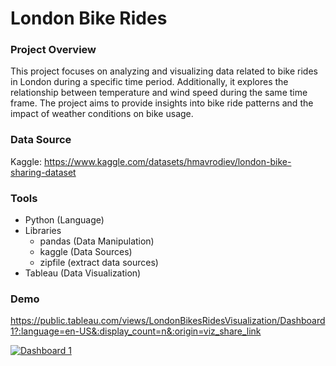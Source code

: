 # London Bike Rides

### Project Overview
This project focuses on analyzing and visualizing data related to bike rides in London during a specific time period. Additionally, it explores the relationship between temperature and wind speed during the same time frame. The project aims to provide insights into bike ride patterns and the impact of weather conditions on bike usage.

### Data Source
Kaggle:
https://www.kaggle.com/datasets/hmavrodiev/london-bike-sharing-dataset

### Tools
- Python (Language)
- Libraries
  - pandas (Data Manipulation)
  - kaggle (Data Sources)
  - zipfile (extract data sources)
- Tableau (Data Visualization)

### Demo
https://public.tableau.com/views/LondonBikesRidesVisualization/Dashboard1?:language=en-US&:display_count=n&:origin=viz_share_link
<div class='tableauPlaceholder' id='viz1704613865745' style='position: relative'><noscript><a href='#'><img alt='Dashboard 1 ' src='https:&#47;&#47;public.tableau.com&#47;static&#47;images&#47;Lo&#47;LondonBikesRidesVisualization&#47;Dashboard1&#47;1_rss.png' style='border: none' /></a></noscript><object class='tableauViz'  style='display:none;'><param name='host_url' value='https%3A%2F%2Fpublic.tableau.com%2F' /> <param name='embed_code_version' value='3' /> <param name='site_root' value='' /><param name='name' value='LondonBikesRidesVisualization&#47;Dashboard1' /><param name='tabs' value='no' /><param name='toolbar' value='yes' /><param name='static_image' value='https:&#47;&#47;public.tableau.com&#47;static&#47;images&#47;Lo&#47;LondonBikesRidesVisualization&#47;Dashboard1&#47;1.png' /> <param name='animate_transition' value='yes' /><param name='display_static_image' value='yes' /><param name='display_spinner' value='yes' /><param name='display_overlay' value='yes' /><param name='display_count' value='yes' /><param name='language' value='en-US' /></object></div>                
